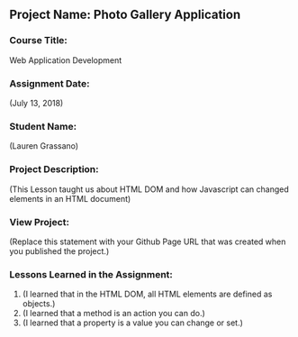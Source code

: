 ## Project Name:  Photo Gallery Application

### Course Title:
Web Application Development

### Assignment Date:  
(July 13, 2018)

### Student Name:  
(Lauren Grassano)

### Project Description:
(This Lesson taught us about HTML DOM and how Javascript can changed elements in an HTML document)

### View Project:
(Replace this statement with your Github Page URL that was created when you 
 published the project.)

### Lessons Learned in the Assignment:
1. (I learned that in the HTML DOM, all HTML elements are defined as objects.)
2. (I learned that a method is an action you can do.)
3. (I learned that a property is a value you can change or set.)

